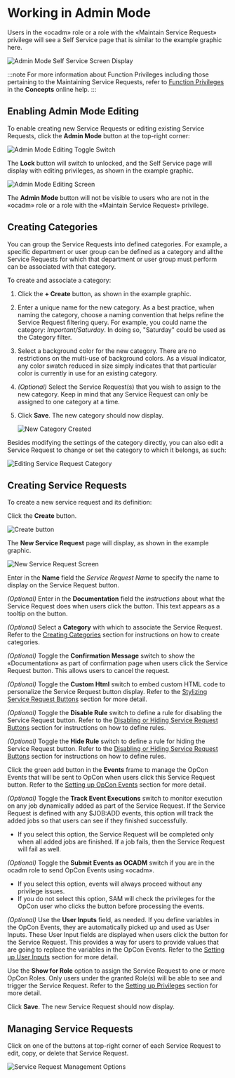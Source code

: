# Working in Admin Mode

Users in the «ocadm» role or a role with the «Maintain Service Request» privilege will see a Self Service page that is similar to the example graphic here.

![Admin Mode Self Service Screen Display](../Resources/Images/SM/Service-Request-View-Admin.png "Admin Mode Self Service Screen Display")

:::note
For more information about Function Privileges including those pertaining to the Maintaining Service Requests, refer to [Function Privileges](../reference/privileges.md#function-privileges) in the **Concepts** online help.
:::

## Enabling Admin Mode Editing

To enable creating new Service Requests or editing existing Service Requests, click the **Admin Mode** button at the top-right corner:

![Admin Mode Editing Toggle Switch](../Resources/Images/SM/Admin-Mode-Editing.png "Admin Mode Editing Toggle Switch")

The **Lock** button will switch to unlocked, and the Self Service page will display with editing privileges, as shown in the example graphic.

![Admin Mode Editing Screen](../Resources/Images/SM/Admin-Mode-Editing-Screen.png "Admin Mode Editing Screen")

The **Admin Mode** button will not be visible to users who are not in the «ocadm» role or a role with the «Maintain Service Request» privilege.

## Creating Categories

You can group the Service Requests into defined categories. For example, a specific department or user group can be defined as a category and allthe Service Requests for which that department or user group must perform can be associated with that category.

To create and associate a category:

1. Click the **+ Create** button, as shown in the example graphic.

2. Enter a unique name for the new category. As a best practice, when naming the category, choose a naming convention that helps refine the Service Request filtering query. For example, you could name the category: *Important/Saturday*. In doing so, "Saturday" could be used as the Category filter.

3. Select a background color for the new category. There are no restrictions on the multi-use of background colors. As a visual indicator, any color swatch reduced in size simply indicates that that particular color is currently in use for an existing category.

4. *(Optional)* Select the Service Request(s) that you wish to assign to the new category. Keep in mind that any Service Request can only be assigned to one category at a time.

5. Click **Save**. The new category should now display.

    ![New Category     Created](../Resources/Images/SM/Creating-Categories_4.png "New Category Created")

Besides modifying the settings of the category directly, you can also edit a Service Request to change or set the category to which it belongs, as such:

![Editing Service Request Category](../Resources/Images/SM/Creating-Categories_5.png "Editing Service Request Category")


## Creating Service Requests

To create a new service request and its definition:

Click the **Create** button.

![Create button](../Resources/Images/SM/Creating-Service-Requests.png "Create button")

The **New Service Request** page will display, as shown in the example graphic.

![New Service Request Screen](../Resources/Images/SM/Creating-Service-Requests_2.png "New Service Request Screen")

Enter in the **Name** field the *Service Request Name* to specify the name to display on the Service Request button.

*(Optional)* Enter in the **Documentation** field the *instructions* about what the Service Request does when users click the button. This text appears as a tooltip on the button.

*(Optional)* Select a **Category** with which to associate the Service Request. Refer to the [Creating Categories](Creating-Categories.md) section for instructions on how to create categories.

*(Optional)* Toggle the **Confirmation Message** switch to show the «Documentation» as part of confirmation page when users click the Service Request button. This allows users to cancel the request.

*(Optional)* Toggle the **Custom Html** switch to embed custom HTML code to personalize the Service Request button display. Refer to the [Stylizing Service Request Buttons](Stylizing-Service-Requests.md#_Setting_Up_OpCon) section for more detail.

*(Optional)* Toggle the **Disable Rule** switch to define a rule for disabling the Service Request button. Refer to the [Disabling or Hiding Service Request Buttons](Disabling_Hiding-Service-Requests.md) section for instructions on how to define rules.

*(Optional)* Toggle the **Hide Rule** switch to define a rule for hiding the Service Request button. Refer to the [Disabling or Hiding Service Request Buttons](Disabling_Hiding-Service-Requests.md) section for instructions on how to define rules.

Click the green add button in the **Events** frame to manage the OpCon Events that will be sent to OpCon when users click this Service Request button. Refer to the [Setting up OpCon Events](Setting-up-OpCon-Events.md#_Setting_Up_OpCon) section for more detail.

*(Optional)* Toggle the **Track Event Executions** switch to monitor execution on any job dynamically added as part of the Service Request. If the Service Request is defined with any $JOB:ADD events, this option will track the added jobs so that users can see if they finished successfully.

- If you select this option, the Service Request will be completed only when all added jobs are finished. If a job fails, then the Service Request will fail as well.

*(Optional)* Toggle the **Submit Events as OCADM** switch if you are in the ocadm role to send OpCon Events using «ocadm».

- If you select this option, events will always proceed without any privilege issues.
- If you do not select this option, SAM will check the privileges for the OpCon user who clicks the button before processing the events.

*(Optional)* Use the **User Inputs** field, as needed. If you define variables in the OpCon Events, they are automatically picked up and used as User Inputs. These User Input fields are displayed when users click the button for the Service Request. This provides a way for users to provide values that are going to replace the variables in the OpCon Events. Refer to the [Setting up User Inputs](Setting-up-User-Inputs.md#_Setting_Up_User) section for more detail.

Use the **Show for Role** option to assign the Service Request to one or more OpCon Roles. Only users under the granted Role(s) will be able to see and trigger the Service Request. Refer to the [Setting up Privileges](Setting-up-Privileges.md#_Setting_Up_Privileges) section for more detail.

Click **Save**. The new Service Request should now display.

## Managing Service Requests

Click on one of the buttons at top-right corner of each Service Request to edit, copy, or delete that Service Request.

![Service Request Management Options](../Resources/Images/SM/Managing-Service-Requests.png "Service Request Management Options")
